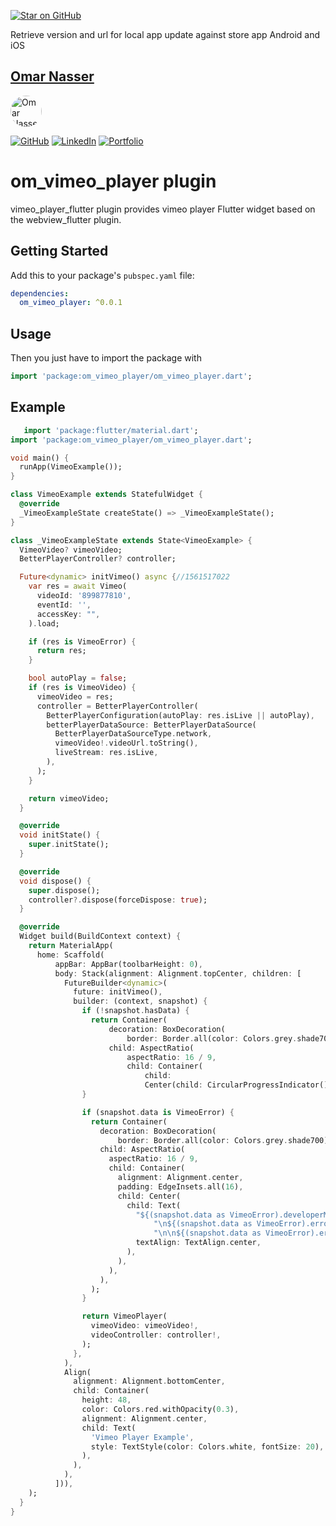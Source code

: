 [![Star on GitHub](https://img.shields.io/github/stars/kauemurakami/app_version_update.svg?style=flat&logo=github&colorB=deeppink&label=stars)](https://github.com/omarnasser199789/om_vimeo_player)

Retrieve version and url for local app update against store app
Android and iOS


## [Omar Nasser](https://github.com/omarnasser199789)
<img src="https://avatars.githubusercontent.com/u/22509641?s=96&v=4" alt="Omar Nasser" width="50" height="50" style="border-radius: 50%;">

[![GitHub](https://img.shields.io/badge/GitHub-gray)](https://github.com/omarnasser199789)
[![LinkedIn](https://img.shields.io/badge/LinkedIn-blue)](https://www.linkedin.com/in/omar-mouhamad-nasser/)
[![Portfolio](https://img.shields.io/badge/Portfolio-orange)](https://omar-nasser-portfolio.web.app/#/)

# om_vimeo_player plugin

vimeo_player_flutter plugin provides vimeo player Flutter widget based on the webview_flutter plugin.

## Getting Started

Add this to your package's `pubspec.yaml` file:

```yaml
dependencies:
  om_vimeo_player: ^0.0.1
```

## Usage

Then you just have to import the package with

```dart
import 'package:om_vimeo_player/om_vimeo_player.dart';
```

## Example

```dart
   import 'package:flutter/material.dart';
import 'package:om_vimeo_player/om_vimeo_player.dart';

void main() {
  runApp(VimeoExample());
}

class VimeoExample extends StatefulWidget {
  @override
  _VimeoExampleState createState() => _VimeoExampleState();
}

class _VimeoExampleState extends State<VimeoExample> {
  VimeoVideo? vimeoVideo;
  BetterPlayerController? controller;

  Future<dynamic> initVimeo() async {//1561517022
    var res = await Vimeo(
      videoId: '899877810',
      eventId: '',
      accessKey: "",
    ).load;

    if (res is VimeoError) {
      return res;
    }

    bool autoPlay = false;
    if (res is VimeoVideo) {
      vimeoVideo = res;
      controller = BetterPlayerController(
        BetterPlayerConfiguration(autoPlay: res.isLive || autoPlay),
        betterPlayerDataSource: BetterPlayerDataSource(
          BetterPlayerDataSourceType.network,
          vimeoVideo!.videoUrl.toString(),
          liveStream: res.isLive,
        ),
      );
    }

    return vimeoVideo;
  }

  @override
  void initState() {
    super.initState();
  }

  @override
  void dispose() {
    super.dispose();
    controller?.dispose(forceDispose: true);
  }

  @override
  Widget build(BuildContext context) {
    return MaterialApp(
      home: Scaffold(
          appBar: AppBar(toolbarHeight: 0),
          body: Stack(alignment: Alignment.topCenter, children: [
            FutureBuilder<dynamic>(
              future: initVimeo(),
              builder: (context, snapshot) {
                if (!snapshot.hasData) {
                  return Container(
                      decoration: BoxDecoration(
                          border: Border.all(color: Colors.grey.shade700)),
                      child: AspectRatio(
                          aspectRatio: 16 / 9,
                          child: Container(
                              child:
                              Center(child: CircularProgressIndicator()))));
                }

                if (snapshot.data is VimeoError) {
                  return Container(
                    decoration: BoxDecoration(
                        border: Border.all(color: Colors.grey.shade700)),
                    child: AspectRatio(
                      aspectRatio: 16 / 9,
                      child: Container(
                        alignment: Alignment.center,
                        padding: EdgeInsets.all(16),
                        child: Center(
                          child: Text(
                            "${(snapshot.data as VimeoError).developerMessage}" +
                                "\n${(snapshot.data as VimeoError).errorCode ?? ""}" +
                                "\n\n${(snapshot.data as VimeoError).error}",
                            textAlign: TextAlign.center,
                          ),
                        ),
                      ),
                    ),
                  );
                }

                return VimeoPlayer(
                  vimeoVideo: vimeoVideo!,
                  videoController: controller!,
                );
              },
            ),
            Align(
              alignment: Alignment.bottomCenter,
              child: Container(
                height: 48,
                color: Colors.red.withOpacity(0.3),
                alignment: Alignment.center,
                child: Text(
                  'Vimeo Player Example',
                  style: TextStyle(color: Colors.white, fontSize: 20),
                ),
              ),
            ),
          ])),
    );
  }
}

```
